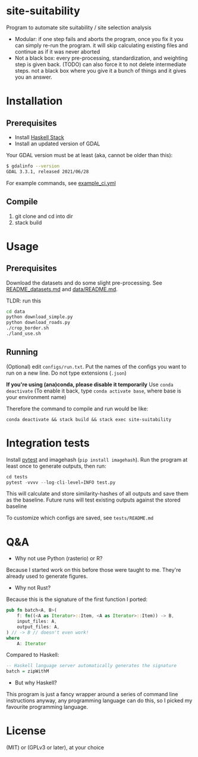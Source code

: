 # site-suitability

Program to automate site suitability / site selection analysis

- Modular: if one step fails and aborts the program, once you fix it you can simply re-run the program. it will skip calculating existing files and continue as if it was never aborted
- Not a black box: every pre-processing, standardization, and weighting step is given back. (TODO) can also force it to not delete intermediate steps. not a black box where you give it a bunch of things and it gives you an answer.

# Installation

## Prerequisites

- Install [Haskell Stack](https://github.com/commercialhaskell/stack/)
- Install an updated version of GDAL

Your GDAL version must be at least (aka, cannot be older than this):

```sh
$ gdalinfo --version
GDAL 3.3.1, released 2021/06/28
```

For example commands, see [example_ci.yml](example_ci.yml)

## Compile

1. git clone and cd into dir
2. stack build

# Usage

## Prerequisites

Download the datasets and do some slight pre-processing. See [README_datasets.md](README_datasets.md) and [data/README.md](./data/README.md).

TLDR: run this

```sh
cd data
python download_simple.py
python download_roads.py
./crop_border.sh
./land_use.sh
```

## Running

(Optional) edit `configs/run.txt`. Put the names of the configs you want to run on a new line. Do not type extensions (`.json`)

**If you're using (ana)conda, please disable it temporarily**
Use `conda deactivate`
(To enable it back, type `conda activate base`, where base is your environment name)

Therefore the command to compile and run would be like:

```
conda deactivate && stack build && stack exec site-suitability
```

# Integration tests

Install [pytest](https://docs.pytest.org/en/6.2.x/) and imagehash (`pip install imagehash`). Run the program at least once to generate outputs, then run:

```py
cd tests
pytest -vvvv --log-cli-level=INFO test.py
```

This will calculate and store similarity-hashes of all outputs and save them as the baseline. Future runs will test existing outputs against the stored baseline

To customize which configs are saved, see `tests/README.md`

# Q&A

- Why not use Python (rasterio) or R?

Because I started work on this before those were taught to me. They're already used to generate figures.

- Why not Rust?

Because this is the signature of the first function I ported:

```rs
pub fn batch<A, B>(
    f: fn((<A as Iterator>::Item, <A as Iterator>::Item)) -> B,
    input_files: A,
    output_files: A,
) // -> B // doesn't even work!
where
    A: Iterator
```

Compared to Haskell:

```hs
-- Haskell language server automatically generates the signature
batch = zipWithM
```

- But why Haskell?

This program is just a fancy wrapper around a series of command line instructions anyway, any programming language can do this, so I picked my favourite programming language.

# License

(MIT) or (GPLv3 or later), at your choice
